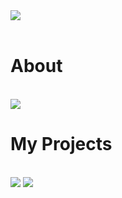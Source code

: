 <br><br>
<img src = "https://user-images.githubusercontent.com/96073111/162773677-16f867a4-1e13-4187-8abf-9a6cc25ce29c.png"><br><br>


<h1>About </h1><br>
<img src = "https://user-images.githubusercontent.com/96073111/162774142-6cde093f-9b7a-4031-bba0-d2fcfbd866d0.png">

<h1>My Projects</h1><br>
<img src="https://user-images.githubusercontent.com/96073111/162776707-7d9f04d7-4813-4bbf-8445-a5e0d47112e8.png">

<img src ="https://user-images.githubusercontent.com/96073111/162777319-827c4b08-e0ed-4272-8ba3-506f9c36642a.png">
